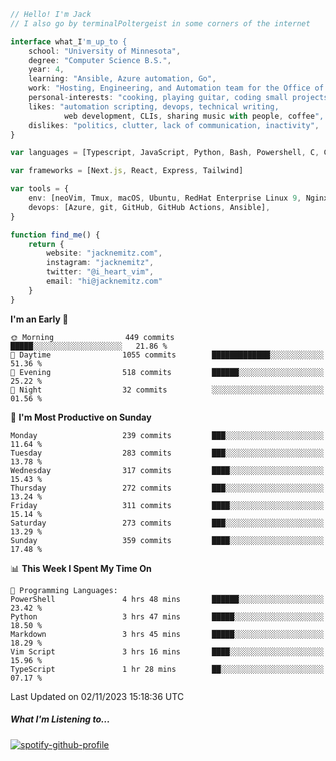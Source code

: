 ```typescript
// Hello! I'm Jack
// I also go by terminalPoltergeist in some corners of the internet

interface what_I'm_up_to {
    school: "University of Minnesota",
    degree: "Computer Science B.S.",
    year: 4,
    learning: "Ansible, Azure automation, Go",
    work: "Hosting, Engineering, and Automation team for the Office of Information Technology at UMN",
    personal-interests: "cooking, playing guitar, coding small projects",
    likes: "automation scripting, devops, technical writing,
            web development, CLIs, sharing music with people, coffee",
    dislikes: "politics, clutter, lack of communication, inactivity",
}

var languages = [Typescript, JavaScript, Python, Bash, Powershell, C, C++, HTML, CSS]

var frameworks = [Next.js, React, Express, Tailwind]

var tools = {
    env: [neoVim, Tmux, macOS, Ubuntu, RedHat Enterprise Linux 9, Nginx, DigitalOcean, Cloudflare],
    devops: [Azure, git, GitHub, GitHub Actions, Ansible],
}

function find_me() {
    return {
        website: "jacknemitz.com",
        instagram: "jacknemitz",
        twitter: "@i_heart_vim",
        email: "hi@jacknemitz.com"
    }
}
```

<!--START_SECTION:waka-->
**I'm an Early 🐤** 

```text
🌞 Morning                449 commits         █████░░░░░░░░░░░░░░░░░░░░   21.86 % 
🌆 Daytime                1055 commits        █████████████░░░░░░░░░░░░   51.36 % 
🌃 Evening                518 commits         ██████░░░░░░░░░░░░░░░░░░░   25.22 % 
🌙 Night                  32 commits          ░░░░░░░░░░░░░░░░░░░░░░░░░   01.56 % 
```
📅 **I'm Most Productive on Sunday** 

```text
Monday                   239 commits         ███░░░░░░░░░░░░░░░░░░░░░░   11.64 % 
Tuesday                  283 commits         ███░░░░░░░░░░░░░░░░░░░░░░   13.78 % 
Wednesday                317 commits         ████░░░░░░░░░░░░░░░░░░░░░   15.43 % 
Thursday                 272 commits         ███░░░░░░░░░░░░░░░░░░░░░░   13.24 % 
Friday                   311 commits         ████░░░░░░░░░░░░░░░░░░░░░   15.14 % 
Saturday                 273 commits         ███░░░░░░░░░░░░░░░░░░░░░░   13.29 % 
Sunday                   359 commits         ████░░░░░░░░░░░░░░░░░░░░░   17.48 % 
```


📊 **This Week I Spent My Time On** 

```text
💬 Programming Languages: 
PowerShell               4 hrs 48 mins       ██████░░░░░░░░░░░░░░░░░░░   23.42 % 
Python                   3 hrs 47 mins       █████░░░░░░░░░░░░░░░░░░░░   18.50 % 
Markdown                 3 hrs 45 mins       █████░░░░░░░░░░░░░░░░░░░░   18.29 % 
Vim Script               3 hrs 16 mins       ████░░░░░░░░░░░░░░░░░░░░░   15.96 % 
TypeScript               1 hr 28 mins        ██░░░░░░░░░░░░░░░░░░░░░░░   07.17 % 
```


 Last Updated on 02/11/2023 15:18:36 UTC
<!--END_SECTION:waka-->

##### What I'm Listening to...

[![spotify-github-profile](https://spotify-github-profile.vercel.app/api/view?uid=jack.nemitz&cover_image=true&show_offline=true&bar_color=53b14f&bar_color_cover=false&background_color=121212FF)](https://spotify-github-profile.vercel.app/api/view?uid=jack.nemitz&redirect=true)

